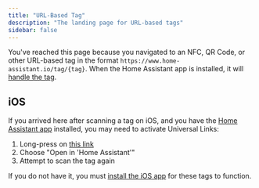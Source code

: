 ```yaml
---
title: "URL-Based Tag"
description: "The landing page for URL-based tags"
sidebar: false
---
```


You've reached this page because you navigated to an NFC, QR Code, or other URL-based tag in the format `https://www.home-assistant.io/tag/{tag}`. When the Home Assistant app is installed, it will [handle the tag](https://companion.home-assistant.io/docs/integrations/universal-links/).

## iOS

If you arrived here after scanning a tag on iOS, and you have the [Home Assistant app](https://companion.home-assistant.io) installed, you may need to activate Universal Links:

1. Long-press on [this link](https://www.home-assistant.io/tag/example_from_documentation)
2. Choose "Open in 'Home Assistant'"
3. Attempt to scan the tag again

If you do not have it, you must [install the iOS app](https://apps.apple.com/us/app/home-assistant/id1099568401?mt=8) for these tags to function.
